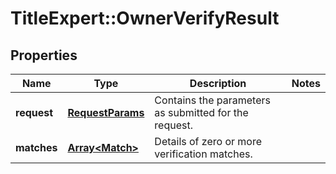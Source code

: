 # TitleExpert::OwnerVerifyResult

## Properties
Name | Type | Description | Notes
------------ | ------------- | ------------- | -------------
**request** | [**RequestParams**](RequestParams.md) | Contains the parameters as submitted for the request. | 
**matches** | [**Array&lt;Match&gt;**](Match.md) | Details of zero or more verification matches. | 


